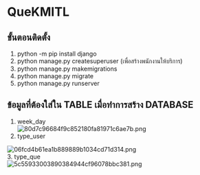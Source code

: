 # QueKMITL
## ขั้นตอนติดตั้ง
1. python -m pip install django <br>
2. python manage.py createsuperuser  (เพื่อสร้างพนักงานให้บริการ)<br>
3. python manage.py makemigrations <br>
4. python manage.py migrate <br>
5. python manage.py runserver <br>


## ข้อมูลที่ต้องใส่ใน TABLE เมื่อทำการสร้าง DATABASE
1. week_day <br>
<img src="https://www.img.in.th/images/80d7c96684f9c852180fa81971c6ae7b.png" alt="80d7c96684f9c852180fa81971c6ae7b.png" border="0" /><br> 
2. type_user <br>
<img src="https://www.img.in.th/images/06fcd4b61ea1b889889b1034cd71d314.png" alt="06fcd4b61ea1b889889b1034cd71d314.png" border="0" />
<br>
3. type_que <br>
<img src="https://www.img.in.th/images/5c55933003890384944cf96078bbc381.png" alt="5c55933003890384944cf96078bbc381.png" border="0" />
<br>